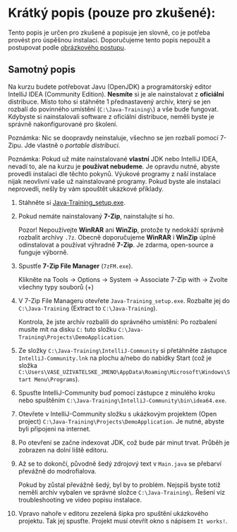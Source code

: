 Krátký popis (pouze pro zkušené):
=================================
Tento popis je určen pro zkušené a popisuje jen slovně, co je potřeba provést pro úspěšnou instalaci.
Doporučujeme tento popis nepoužít a postupovat podle [obrázkového postupu](index.html).



Samotný popis
-------------

Na kurzu budete potřebovat Javu (OpenJDK) a programátorský editor IntelliJ IDEA (Community Edition).
**Nesmíte** si je ale nainstalovat z **oficiální** distribuce.
Místo toho si stáhněte 1 přednastavený archív, který se jen rozbalí do povinného umístění (`C:\Java-Training\`) a vše bude fungovat.
Kdybyste si nainstalovali software z oficiální distribuce, neměli byste je správně nakonfigurované pro školení.

Poznámka: Nic se doopravdy neinstaluje, všechno se jen rozbalí pomocí 7-Zipu. Jde vlastně o *portable distribuci*.

Poznámka: Pokud už máte nainstalované **vlastní** JDK nebo IntelliJ IDEA, nevadí to, ale na kurzu je **používat nebudeme**.
Je opravdu nutné, abyste provedli instalaci dle těchto pokynů. Výukové programy z naší instalace nijak neovlivní
vaše už nainstalované programy. Pokud byste ale instalaci neprovedli, nešly by vám spouštět ukázkové příklady.

1.  Stáhněte si [Java-Training_setup.exe](https://github.com/czechitas/java-install/releases/download/2021-jaro/community/win/Java-Training_setup.exe).

2.  Pokud nemáte nainstalovaný **7-Zip**, nainstalujte si ho.

    Pozor! Nepoužívejte **WinRAR** ani **WinZip**, protože ty nedokáží správně rozbalit archívy `.7z`.
    Obecně doporučujeme **WinRAR** i **WinZip** úplně odinstalovat
    a používat výhradně **7-Zip**.
    Je zdarma, open-source a funguje výborně.

2.  Spustťe **7-Zip File Manager** (`7zFM.exe`).

    Klikněte na Tools -> Options -> System -> Associate 7-Zip with -> Zvolte všechny typy souborů (+)

3.  V 7-Zip File Manageru otevřete `Java-Training_setup.exe`.
    Rozbalte jej do `C:\Java-Training` (Extract to `C:\Java-Training`).

    Kontrola, že jste archív rozbalili do správného umístění:
    Po rozbalení musíte mít na disku `C:` tuto složku
    `C:\Java-Training\Projects\DemoApplication`.

4.  Ze složky `C:\Java-Training\IntelliJ-Community` si přetáhněte
    zástupce `IntelliJ-Community.lnk`
    na plochu a/nebo do nabídky Start (což je složka `C:\Users\VASE_UZIVATELSKE_JMENO\AppData\Roaming\Microsoft\Windows\Start Menu\Programs`).

5.  Spusťte IntelliJ-Community buď pomocí zástupce z minulého kroku
    nebo spuštěním `C:\Java-Training\IntelliJ-Community\bin\idea64.exe`.

6.  Otevřete v IntelliJ-Community složku s ukázkovým projektem (Open project)
    `C:\Java-Training\Projects\DemoApplication`.
    Je nutné, abyste byli připojeni na internet.

7.  Po otevření se začne indexovat JDK, což bude pár minut trvat. Průběh je zobrazen na dolní liště editoru.

8.  Až se to dokončí, původně šedý zdrojový text v `Main.java` se přebarví převážně do modrofialova.

    Pokud by zůstal převážně šedý, byl by to problém.
    Nejspíš byste totiž neměli archív vybalen ve správné složce
    `C:\Java-Training\`. Řešení viz troubleshooting ve video popisu instalace.

9.  Vpravo nahoře v editoru zezelená šipka pro spuštění ukázkového projektu. Tak jej spusťte.
    Projekt musí otevřít okno s nápisem `It works!`.
